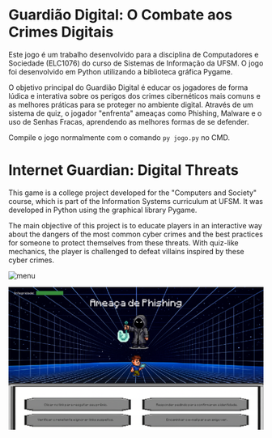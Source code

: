 # Guardião Digital: O Combate aos Crimes Digitais

Este jogo é um trabalho desenvolvido para a disciplina de Computadores e Sociedade (ELC1076) do curso de Sistemas de Informação da UFSM. O jogo foi desenvolvido em Python utilizando a biblioteca gráfica Pygame.

O objetivo principal do Guardião Digital é educar os jogadores de forma lúdica e interativa sobre os perigos dos crimes cibernéticos mais comuns e as melhores práticas para se proteger no ambiente digital. Através de um sistema de quiz, o jogador "enfrenta" ameaças como Phishing, Malware e o uso de Senhas Fracas, aprendendo as melhores formas de se defender.

Compile o jogo normalmente com o comando `py jogo.py` no CMD.

# Internet Guardian: Digital Threats

This game is a college project developed for the "Computers and Society" course, which is part of the Information Systems curriculum at UFSM. It was developed in Python using the graphical library Pygame.

The main objective of this project is to educate players in an interactive way about the dangers of the most common cyber crimes and the best practices for someone to protect themselves from these threats. With quiz-like mechanics, the player is challenged to defeat villains inspired by these cyber crimes. 


![menu](/assets/menu.png)


![screenshot](/assets/screenshot.png)
